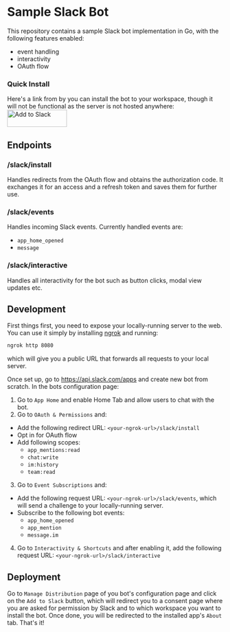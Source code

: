 # Sample Slack Bot
This repository contains a sample Slack bot implementation in Go, with the following features enabled:
- event handling
- interactivity
- OAuth flow

### Quick Install
Here's a link from by you can install the bot to your workspace, though it will not be functional as the server is not hosted anywhere:
<a href="https://slack.com/oauth/v2/authorize?client_id=4301412868374.5739063168660&scope=team:read,chat:write,app_mentions:read,im:history&user_scope="><img alt="Add to Slack" height="40" width="139" src="https://platform.slack-edge.com/img/add_to_slack.png" srcSet="https://platform.slack-edge.com/img/add_to_slack.png 1x, https://platform.slack-edge.com/img/add_to_slack@2x.png 2x" /></a>

## Endpoints
### /slack/install
Handles redirects from the OAuth flow and obtains the authorization code. It exchanges it for an access and a refresh token and saves them for further use.

### /slack/events
Handles incoming Slack events. Currently handled events are:
- `app_home_opened`
- `message`

### /slack/interactive
Handles all interactivity for the bot such as button clicks, modal view updates etc.

## Development
First things first, you need to expose your locally-running server to the web. You can use it simply by installing [ngrok](https://ngrok.com/) and running:
```bash
ngrok http 8080
```
which will give you a public URL that forwards all requests to your local server.

Once set up, go to https://api.slack.com/apps and create new bot from scratch. In the bots configuration page:
1. Go to `App Home` and enable Home Tab and allow users to chat with the bot.
2. Go to `OAuth & Permissions` and:
 - Add the following redirect URL: `<your-ngrok-url>/slack/install`
 - Opt in for OAuth flow
 - Add following scopes:
   - `app_mentions:read`
   - `chat:write`
   - `im:history`
   - `team:read`
3. Go to `Event Subscriptions` and:
  - Add the following request URL: `<your-ngrok-url>/slack/events`, which will send a challenge to your locally-running server.
  - Subscribe to the following bot events:
    - `app_home_opened`
    - `app_mention`
    - `message.im`
4. Go to `Interactivity & Shortcuts` and after enabling it, add the following request URL: `<your-ngrok-url>/slack/interactive`

## Deployment
Go to `Manage Distribution` page of you bot's configuration page and click on the `Add to Slack` button, which will redirect you to a consent page where you are asked for permission by Slack and to which workspace you want to install the bot. Once done, you will be redirected to the installed app's `About` tab. That's it!